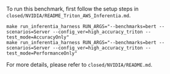To run this benchmark, first follow the setup steps in `closed/NVIDIA/README_Triton_AWS_Inferentia.md`.

```
make run_inferentia_harness RUN_ARGS="--benchmarks=bert --scenarios=Server --config_ver=high_accuracy_triton --test_mode=AccuracyOnly"
make run_inferentia_harness RUN_ARGS="--benchmarks=bert --scenarios=Server --config_ver=high_accuracy_triton --test_mode=PerformanceOnly"
```

For more details, please refer to `closed/NVIDIA/README.md`.
